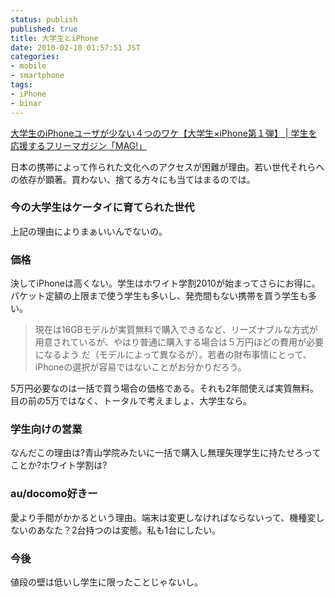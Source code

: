 ```yaml
---
status: publish
published: true
title: 大学生とiPhone
date: 2010-02-10 01:57:51 JST
categories:
- mobile
- smartphone
tags:
- iPhone
- binar
---
```

<a href="http://magnetpress.net/2010/kiji1678.html">大学生のiPhoneユーザが少ない４つのワケ【大学生×iPhone第１弾】 | 学生を応援するフリーマガジン「MAG!」</a>

日本の携帯によって作られた文化へのアクセスが困難が理由。若い世代それらへの依存が顕著。買わない、捨てる方々にも当てはまるのでは。
<h3>今の大学生はケータイに育てられた世代</h3>
上記の理由によりまぁいいんでないの。
<h3>価格</h3>
決してiPhoneは高くない。学生はホワイト学割2010が始まってさらにお得に。パケット定額の上限まで使う学生も多いし、発売間もない携帯を買う学生も多い。
<blockquote>現在は16GBモデルが実質無料で購入できるなど、リーズナブルな方式が用意されているが、やはり普通に購入する場合は５万円ほどの費用が必要になるよう だ（モデルによって異なるが）。若者の財布事情にとって、iPhoneの選択が容易ではないことがお分かりだろう。</blockquote>
5万円必要なのは一括で買う場合の価格である。それも2年間使えば実質無料。目の前の5万ではなく、トータルで考えましょ、大学生なら。
<h3>学生向けの営業</h3>
なんだこの理由は?青山学院みたいに一括で購入し無理矢理学生に持たせろってことか?ホワイト学割は?
<h3>au/docomo好きー</h3>
愛より手間がかかるという理由。端末は変更しなければならないって、機種変しないのあなた？2台持つのは変態。私も1台にしたい。
<h3>今後</h3>
値段の壁は低いし学生に限ったことじゃないし。
